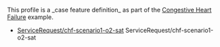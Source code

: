 This profile is a \_case feature definition\_ as part of the [Congestive Heart Failure](examples-chf.html) example.

*   [ServiceRequest/chf-scenario1-o2-sat](ServiceRequest-chf-scenario1-o2-sat.html) ServiceRequest/chf-scenario1-o2-sat